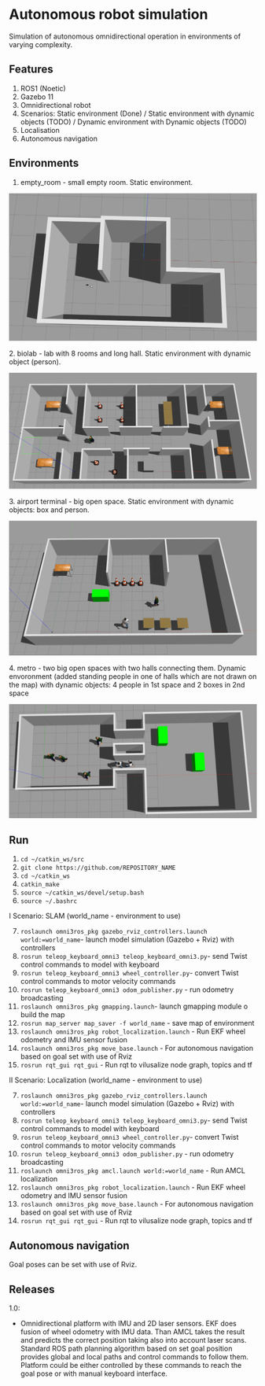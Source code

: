 # Autonomous robot simulation
Simulation of autonomous omnidirectional operation in environments of varying complexity.

## Features
1. ROS1 (Noetic)
2. Gazebo 11
3. Omnidirectional robot
4. Scenarios: Static environment (Done) / Static environment with dynamic objects (TODO) / Dynamic environment with Dynamic objects (TODO)
5. Localisation
6. Autonomous navigation
  
## Environments
1. empty_room - small empty room. Static environment.
<p align="center">
  <img src="images/room.png">
  <br/>
</p>
2. biolab - lab with 8 rooms and long hall. Static environment with dynamic object (person).
<p align="center">
  <img src="images/biolab.png">
  <br/>
</p>
3. airport terminal - big open space. Static environment with dynamic objects: box and person.
<p align="center">
  <img src="images/airport_terminal.png">
  <br/>
</p>
4. metro - two big open spaces with two halls connecting them. Dynamic envoronment (added standing people in one of halls which are not drawn on the map) with dynamic objects: 4 people in 1st space and 2 boxes in 2nd space
<p align="center">
  <img src="images/metro.png">
  <br/>
</p>

## Run
1.  `cd ~/catkin_ws/src`
2.  `git clone https://github.com/REPOSITORY_NAME`
3.  `cd ~/catkin_ws`
4.  `catkin_make`
5.  `source ~/catkin_ws/devel/setup.bash`
6.  `source ~/.bashrc`

I Scenario: SLAM (world_name - environment to use)

7. `roslaunch omni3ros_pkg gazebo_rviz_controllers.launch world:=world_name`- launch model simulation (Gazebo + Rviz) with controllers
8. `rosrun teleop_keyboard_omni3 teleop_keyboard_omni3.py`- send Twist control commands to model with keyboard
9. `rosrun teleop_keyboard_omni3 wheel_controller.py`- convert Twist control commands to motor velocity commands
10. `rosrun teleop_keyboard_omni3 odom_publisher.py` - run odometry broadcasting
11. `roslaunch omni3ros_pkg gmapping.launch`- launch gmapping module o build the map
12. `rosrun map_server map_saver -f world_name` - save map of environment
13. `roslaunch omni3ros_pkg robot_localization.launch` - Run EKF wheel odometry and IMU sensor fusion
14. `roslaunch omni3ros_pkg move_base.launch` - For autonomous navigation based on goal set with use of Rviz
15. `rosrun rqt_gui rqt_gui` - Run rqt to vilusalize node graph, topics and tf 

II Scenario: Localization (world_name - environment to use)

7. `roslaunch omni3ros_pkg gazebo_rviz_controllers.launch world:=world_name`- launch model simulation (Gazebo + Rviz) with controllers
8. `rosrun teleop_keyboard_omni3 teleop_keyboard_omni3.py`- send Twist control commands to model with keyboard
9. `rosrun teleop_keyboard_omni3 wheel_controller.py`- convert Twist control commands to motor velocity commands
10. `rosrun teleop_keyboard_omni3 odom_publisher.py` - run odometry broadcasting
11. `roslaunch omni3ros_pkg amcl.launch world:=world_name` - Run AMCL localization
12. `roslaunch omni3ros_pkg robot_localization.launch` - Run EKF wheel odometry and IMU sensor fusion
13. `roslaunch omni3ros_pkg move_base.launch` - For autonomous navigation based on goal set with use of Rviz
14. `rosrun rqt_gui rqt_gui` - Run rqt to vilusalize node graph, topics and tf 

## Autonomous navigation
Goal poses can be set with use of Rviz. 

## Releases
1.0:
* Omnidirectional platform with IMU and 2D laser sensors. EKF does fusion of wheel odometry with IMU data. Than AMCL takes the result and predicts the correct position taking also into account laser scans. Standard ROS path planning algorithm based on set goal position provides global and local paths and control commands to follow them. Platform could be either controlled by these commands to reach the goal pose or with manual keyboard interface.